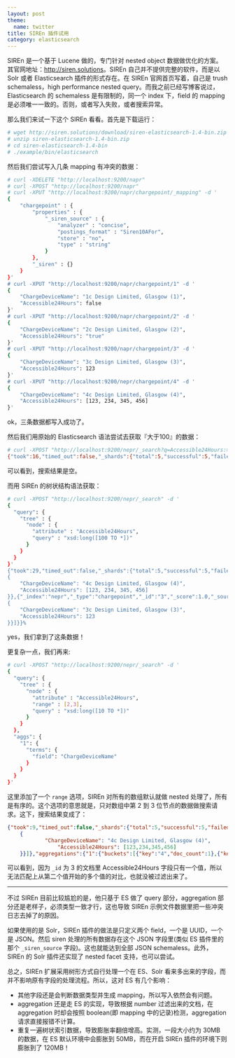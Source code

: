 ```yaml
---
layout: post
theme:
  name: twitter
title: SIREn 插件试用
category: elasticsearch
---
```


SIREn 是一个基于 Lucene 做的，专门针对 nested object 数据做优化的方案。其官网地址：<http://siren.solutions>。SIREn 自己并不提供完整的软件，而是以 Solr 或者 Elasticsearch 插件的形式存在。在 SIREn 官网首页写着，自己是 trush schemaless，high performance nested query。而我之前已经写博客说过，Elasticsearch 的 schemaless 是有限制的，同一个 index 下，field 的 mapping 是必须唯一一致的。否则，或者写入失败，或者搜索异常。

那么我们来试一下这个 SIREn 看看。首先是下载运行：

```bash
# wget http://siren.solutions/download/siren-elasticsearch-1.4-bin.zip
# unzip siren-elasticsearch-1.4-bin.zip
# cd siren-elasticsearch-1.4-bin
# ./example/bin/elasticsearch
```

然后我们尝试写入几条 mapping 有冲突的数据：

```bash
# curl -XDELETE "http://localhost:9200/napr"
# curl -XPOST "http://localhost:9200/napr"
# curl -XPUT "http://localhost:9200/napr/chargepoint/_mapping" -d '
{
    "chargepoint" : {
        "properties" : {
            "_siren_source" : {
                "analyzer" : "concise",
                "postings_format" : "Siren10AFor",
                "store" : "no",
                "type" : "string"
            }
        },
        "_siren" : {}
    }
}'
# curl -XPUT "http://localhost:9200/napr/chargepoint/1" -d '
{
    "ChargeDeviceName": "1c Design Limited, Glasgow (1)",
    "Accessible24Hours": false
}'
# curl -XPUT "http://localhost:9200/napr/chargepoint/2" -d '
{
    "ChargeDeviceName": "2c Design Limited, Glasgow (2)",
    "Accessible24Hours": "true"
}'
# curl -XPUT "http://localhost:9200/napr/chargepoint/3" -d '
{
    "ChargeDeviceName": "3c Design Limited, Glasgow (3)",
    "Accessible24Hours": 123
}'
# curl -XPUT "http://localhost:9200/nepr/chargepoint/4" -d '
{
    "ChargeDeviceName": "4c Design Limited, Glasgow (4)",
    "Accessible24Hours": [123, 234, 345, 456]
}'
```

ok，三条数据都写入成功了。

然后我们用原始的 Elasticsearch 语法尝试去获取『大于100』的数据：

```bash
# curl -XPOST "http://localhost:9200/nepr/_search?q=Accessible24Hours:>100"
{"took":16,"timed_out":false,"_shards":{"total":5,"successful":5,"failed":0},"hits":{"total":0,"max_score":null,"hits":[]}}
```

可以看到，搜索结果是空。

而用 SIREn 的树状结构语法获取：

```bash
# curl -XPOST "http://localhost:9200/nepr/_search" -d '
{
  "query": {
    "tree" : {
      "node" : {
        "attribute" : "Accessible24Hours",
        "query" : "xsd:long([100 TO *])"
      }
    }
  }
}'
{"took":29,"timed_out":false,"_shards":{"total":5,"successful":5,"failed":0},"hits":{"total":2,"max_score":4.0,"hits":[{"_index":"nepr","_type":"chargepoint","_id":"4","_score":4.0,"_source":
{
    "ChargeDeviceName": "4c Design Limited, Glasgow (4)",
    "Accessible24Hours": [123, 234, 345, 456]
}},{"_index":"nepr","_type":"chargepoint","_id":"3","_score":1.0,"_source":
{
    "ChargeDeviceName": "3c Design Limited, Glasgow (3)",
    "Accessible24Hours": 123
}}]}}%
```

yes，我们拿到了这条数据！

更复杂一点，我们再来:

```bash
# curl -XPOST "http://localhost:9200/nepr/_search" -d '
{
  "query": {
    "tree" : {
      "node" : {
        "attribute" : "Accessible24Hours",
        "range" : [2,3],
        "query" : "xsd:long([10 TO *])"
      }
    }
  },
  "aggs": {
    "1": {
      "terms": {
        "field": "ChargeDeviceName"
      }
    }
  }
}'
```

这里添加了一个 `range` 选项，SIREn 对所有的数组默认就做 nested 处理了，所有是有序的。这个选项的意思就是，只对数组中第 2 到 3 位节点的数据做搜索请求。这下，搜索结果变成了：

```json
{"took":9,"timed_out":false,"_shards":{"total":5,"successful":5,"failed":0},"hits":{"total":1,"max_score":2.0,"hits":[{"_index":"nepr","_type":"chargepoint","_id":"4","_score":2.0,"_source":
    {
            "ChargeDeviceName": "4c Design Limited, Glasgow (4)",
                "Accessible24Hours": [123,234,345,456]
    }}]},"aggregations":{"1":{"buckets":[{"key":"4","doc_count":1},{"key":"4c","doc_count":1},{"key":"design","doc_count":1},{"key":"glasgow","doc_count":1},{"key":"limited","doc_count":1}]}}}%
```

可以看到，因为 `_id` 为 3 的文档里 Accessible24Hours 字段只有一个值，所以无法匹配上从第二个值开始的多个值的对比，也就没被过滤出来了。

-------------------------

不过 SIREn 目前比较尴尬的是，他只基于 ES 做了 query 部分，aggregation 部分还是老样子，必须类型一致才行，这也导致 SIREn 示例文件数据里把一些冲突日志去掉了的原因。

如果使用的是 Solr，SIREn 插件的做法是只定义两个 field，一个是 UUID，一个是 JSON。然后 siren 处理的所有数据存在这个 JSON 字段里(类似 ES 插件里的那个 `_siren_source` 字段)。这也就能达到全部 JSON schemaless。此外，SIREn 的 Solr 插件还实现了 nested facet 支持，也可以尝试。

总之，SIREn 扩展采用树形方式自行处理一个在 ES、Solr 看来多出来的字段，而并不影响原有字段的处理流程。所以，这对 ES 有几个影响：

* 其他字段还是会判断数据类型并生成 mapping，所以写入依然会有问题。
* aggregation 还是走 ES 的实现，导致根据 number 过滤出来的文档，在 aggregation 时却会按照 boolean(即 mapping 中的记录)检测，aggregation 请求直接报错不计算。
* 重复一遍树状索引数据，导致膨胀率翻倍增高。实测，一段大小约为 30MB 的数据，在 ES 默认环境中会膨胀到 50MB，而在开启 SIREn 插件的环境下则膨胀到了 120MB！
